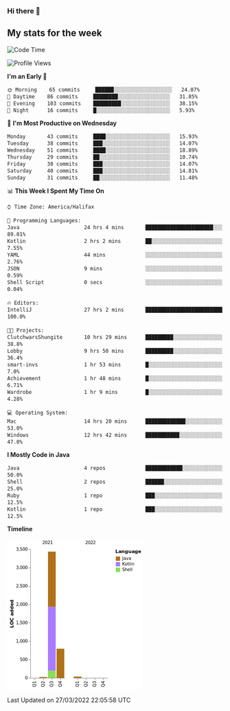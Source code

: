 ### Hi there 👋

## My stats for the week
<!--START_SECTION:waka-->
![Code Time](http://img.shields.io/badge/Code%20Time-130%20hrs%2032%20mins-blue)

![Profile Views](http://img.shields.io/badge/Profile%20Views-1-blue)

**I'm an Early 🐤** 

```text
🌞 Morning    65 commits     ██████░░░░░░░░░░░░░░░░░░░   24.07% 
🌆 Daytime    86 commits     ████████░░░░░░░░░░░░░░░░░   31.85% 
🌃 Evening    103 commits    █████████░░░░░░░░░░░░░░░░   38.15% 
🌙 Night      16 commits     █░░░░░░░░░░░░░░░░░░░░░░░░   5.93%

```
📅 **I'm Most Productive on Wednesday** 

```text
Monday       43 commits     ████░░░░░░░░░░░░░░░░░░░░░   15.93% 
Tuesday      38 commits     ███░░░░░░░░░░░░░░░░░░░░░░   14.07% 
Wednesday    51 commits     ████░░░░░░░░░░░░░░░░░░░░░   18.89% 
Thursday     29 commits     ██░░░░░░░░░░░░░░░░░░░░░░░   10.74% 
Friday       38 commits     ███░░░░░░░░░░░░░░░░░░░░░░   14.07% 
Saturday     40 commits     ███░░░░░░░░░░░░░░░░░░░░░░   14.81% 
Sunday       31 commits     ██░░░░░░░░░░░░░░░░░░░░░░░   11.48%

```


📊 **This Week I Spent My Time On** 

```text
⌚︎ Time Zone: America/Halifax

💬 Programming Languages: 
Java                     24 hrs 4 mins       ██████████████████████░░░   89.01% 
Kotlin                   2 hrs 2 mins        ██░░░░░░░░░░░░░░░░░░░░░░░   7.55% 
YAML                     44 mins             ░░░░░░░░░░░░░░░░░░░░░░░░░   2.76% 
JSON                     9 mins              ░░░░░░░░░░░░░░░░░░░░░░░░░   0.59% 
Shell Script             0 secs              ░░░░░░░░░░░░░░░░░░░░░░░░░   0.04%

🔥 Editors: 
IntelliJ                 27 hrs 2 mins       █████████████████████████   100.0%

🐱‍💻 Projects: 
ClutchwarsShungite       10 hrs 29 mins      █████████░░░░░░░░░░░░░░░░   38.8% 
Lobby                    9 hrs 50 mins       █████████░░░░░░░░░░░░░░░░   36.4% 
smart-invs               1 hr 53 mins        █░░░░░░░░░░░░░░░░░░░░░░░░   7.0% 
Achievement              1 hr 48 mins        █░░░░░░░░░░░░░░░░░░░░░░░░   6.71% 
Wardrobe                 1 hr 9 mins         █░░░░░░░░░░░░░░░░░░░░░░░░   4.28%

💻 Operating System: 
Mac                      14 hrs 20 mins      █████████████░░░░░░░░░░░░   53.0% 
Windows                  12 hrs 42 mins      ███████████░░░░░░░░░░░░░░   47.0%

```

**I Mostly Code in Java** 

```text
Java                     4 repos             ████████████░░░░░░░░░░░░░   50.0% 
Shell                    2 repos             ██████░░░░░░░░░░░░░░░░░░░   25.0% 
Ruby                     1 repo              ███░░░░░░░░░░░░░░░░░░░░░░   12.5% 
Kotlin                   1 repo              ███░░░░░░░░░░░░░░░░░░░░░░   12.5%

```


**Timeline**

![Chart not found](https://raw.githubusercontent.com/lyndseyy/lyndseyy/main/charts/bar_graph.png) 


 Last Updated on 27/03/2022 22:05:58 UTC
<!--END_SECTION:waka-->